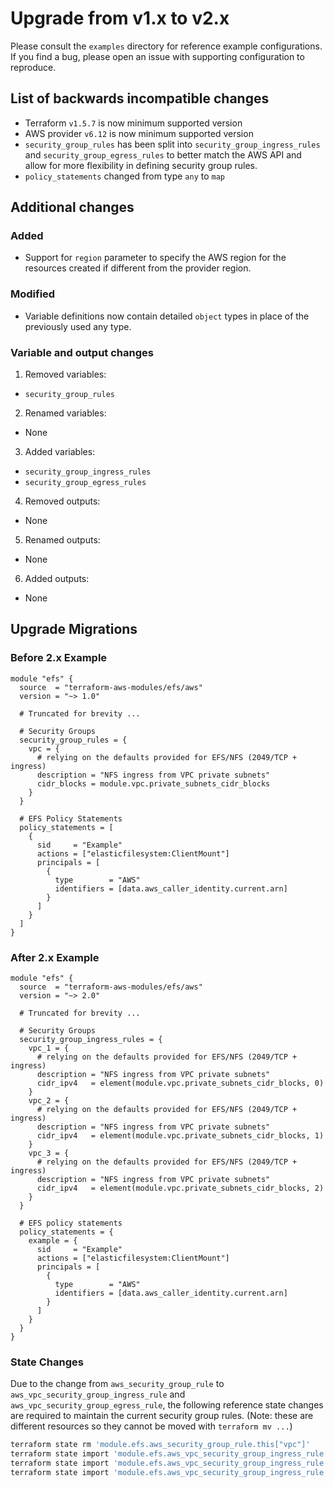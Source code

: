 # Upgrade from v1.x to v2.x

Please consult the `examples` directory for reference example configurations. If you find a bug, please open an issue with supporting configuration to reproduce.

## List of backwards incompatible changes

- Terraform `v1.5.7` is now minimum supported version
- AWS provider `v6.12` is now minimum supported version
- `security_group_rules` has been split into `security_group_ingress_rules` and `security_group_egress_rules` to better match the AWS API and allow for more flexibility in defining security group rules.
- `policy_statements` changed from type `any` to `map`

## Additional changes

### Added

- Support for `region` parameter to specify the AWS region for the resources created if different from the provider region.

### Modified

- Variable definitions now contain detailed `object` types in place of the previously used any type.

### Variable and output changes

1. Removed variables:

  - `security_group_rules`

2. Renamed variables:

  - None

3. Added variables:

  - `security_group_ingress_rules`
  - `security_group_egress_rules`

4. Removed outputs:

  - None

5. Renamed outputs:

  - None

6. Added outputs:

  - None

## Upgrade Migrations

### Before 2.x Example

```hcl
module "efs" {
  source  = "terraform-aws-modules/efs/aws"
  version = "~> 1.0"

  # Truncated for brevity ...

  # Security Groups
  security_group_rules = {
    vpc = {
      # relying on the defaults provided for EFS/NFS (2049/TCP + ingress)
      description = "NFS ingress from VPC private subnets"
      cidr_blocks = module.vpc.private_subnets_cidr_blocks
    }
  }
  
  # EFS Policy Statements 
  policy_statements = [
    {
      sid     = "Example"
      actions = ["elasticfilesystem:ClientMount"]
      principals = [
        {
          type        = "AWS"
          identifiers = [data.aws_caller_identity.current.arn]
        }
      ]
    }
  ]
}
```

### After 2.x Example

```hcl
module "efs" {
  source  = "terraform-aws-modules/efs/aws"
  version = "~> 2.0"

  # Truncated for brevity ...

  # Security Groups
  security_group_ingress_rules = {
    vpc_1 = {
      # relying on the defaults provided for EFS/NFS (2049/TCP + ingress)
      description = "NFS ingress from VPC private subnets"
      cidr_ipv4   = element(module.vpc.private_subnets_cidr_blocks, 0)
    }
    vpc_2 = {
      # relying on the defaults provided for EFS/NFS (2049/TCP + ingress)
      description = "NFS ingress from VPC private subnets"
      cidr_ipv4   = element(module.vpc.private_subnets_cidr_blocks, 1)
    }
    vpc_3 = {
      # relying on the defaults provided for EFS/NFS (2049/TCP + ingress)
      description = "NFS ingress from VPC private subnets"
      cidr_ipv4   = element(module.vpc.private_subnets_cidr_blocks, 2)
    }
  }
  
  # EFS policy statements 
  policy_statements = {
    example = {
      sid     = "Example"
      actions = ["elasticfilesystem:ClientMount"]
      principals = [
        {
          type        = "AWS"
          identifiers = [data.aws_caller_identity.current.arn]
        }
      ]
    }
  }
}
```

### State Changes

Due to the change from `aws_security_group_rule` to `aws_vpc_security_group_ingress_rule` and `aws_vpc_security_group_egress_rule`, the following reference state changes are required to maintain the current security group rules. (Note: these are different resources so they cannot be moved with `terraform mv ...`)

```sh
terraform state rm 'module.efs.aws_security_group_rule.this["vpc"]'
terraform state import 'module.efs.aws_vpc_security_group_ingress_rule.this["vpc_1"]' 'sg-xxx'
terraform state import 'module.efs.aws_vpc_security_group_ingress_rule.this["vpc_2"]' 'sg-xxx'
terraform state import 'module.efs.aws_vpc_security_group_ingress_rule.this["vpc_3"]' 'sg-xxx'
```
